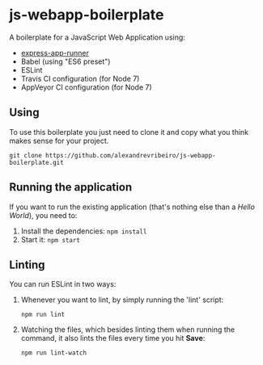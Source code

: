 # js-webapp-boilerplate

A boilerplate for a JavaScript Web Application using:
* [express-app-runner][express-app-runner-url]
* Babel (using "ES6 preset")
* ESLint
* Travis CI configuration (for Node 7)
* AppVeyor CI configuration (for Node 7)

Using
---
To use this boilerplate you just need to clone it and copy what you think makes sense for your project.
    
    git clone https://github.com/alexandrevribeiro/js-webapp-boilerplate.git

Running the application
---
If you want to run the existing application (that's nothing else than a *Hello World*), you need to:
1. Install the dependencies: `npm install`
2. Start it: `npm start`

Linting
---
You can run ESLint in two ways:
1. Whenever you want to lint, by simply running the 'lint' script:    

    ```nodejs
    npm run lint
    ```
2. Watching the files, which besides linting them when running the command, it also lints the files every time you hit **Save**:

    ```nodejs
    npm run lint-watch
    ```

[express-app-runner-url]: https://npmjs.org/package/express-app-runner